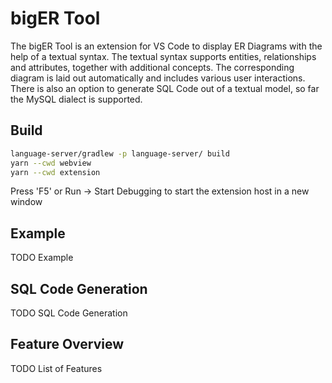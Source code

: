 # bigER Tool

The bigER Tool is an extension for VS Code to display ER Diagrams with the help of a textual syntax. The textual syntax supports entities, relationships and attributes, together with additional concepts. The corresponding diagram is laid out automatically and includes various user interactions. There is also an option to generate SQL Code out of a textual model, so far the MySQL dialect is supported.

## Build 

```bash
language-server/gradlew -p language-server/ build   
yarn --cwd webview  
yarn --cwd extension
```

Press 'F5' or Run -> Start Debugging to start the extension host in a new window

## Example 

TODO Example

## SQL Code Generation

TODO SQL Code Generation

## Feature Overview

TODO List of Features